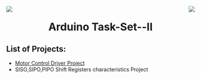 <div>
<a href=""><img src="https://img.shields.io/badge/Platform%3A%20-TinkerCad-blue" align="left"></a>
<a href="https://wiki.bi0s.in/"><img src="https://img.shields.io/badge/Bi0s-Hardware-black" align="right"></a>
</div>

<div align="center">
    <h1>Arduino Task-Set--II</h1>
</div>


## List of Projects:

- [Motor Control Driver Project](https://github.com/hitaarthh/Hardware-Task-Set---II/tree/main/Motor_Control_Driver)
- SISO,SIPO,PIPO Shift Registers characteristics Project

